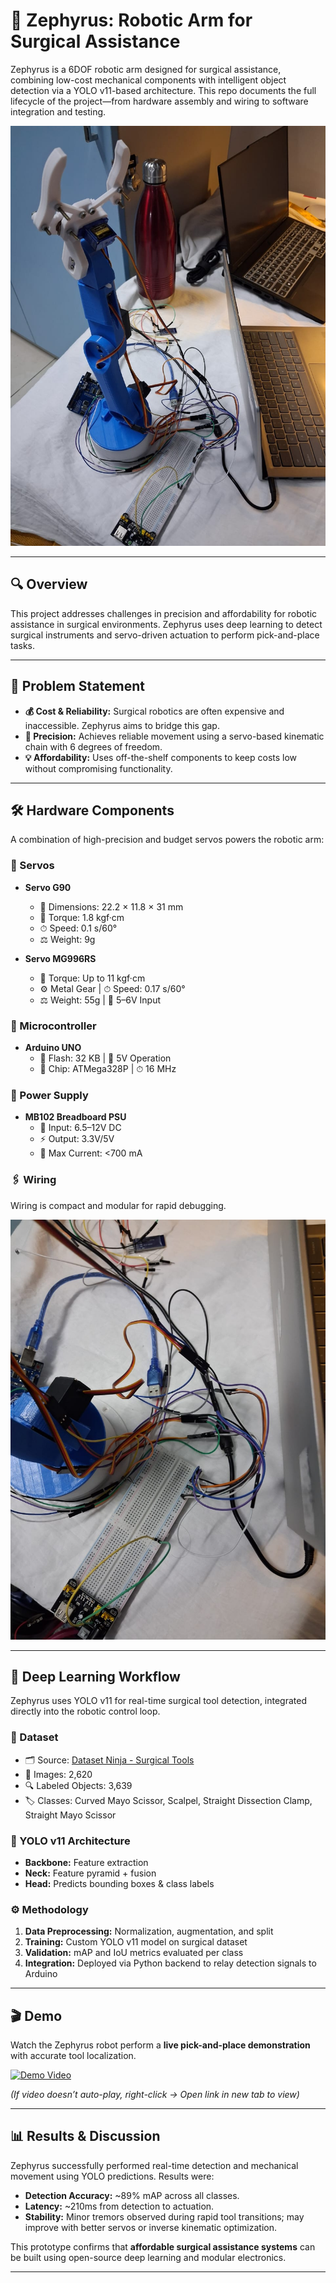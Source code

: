 # 🤖 Zephyrus: Robotic Arm for Surgical Assistance

Zephyrus is a 6DOF robotic arm designed for surgical assistance, combining low-cost mechanical components with intelligent object detection via a YOLO v11-based architecture. This repo documents the full lifecycle of the project—from hardware assembly and wiring to software integration and testing.

![Zephyrus Arm Assembled](https://github.com/poisonkissedsk/Data/blob/main/Zephyrus/Robotic%20Arm%20Assembly.jpg?raw=true)

---

## 🔍 Overview

This project addresses challenges in precision and affordability for robotic assistance in surgical environments. Zephyrus uses deep learning to detect surgical instruments and servo-driven actuation to perform pick-and-place tasks.

---

## 📝 Problem Statement

- **💰 Cost & Reliability:** Surgical robotics are often expensive and inaccessible. Zephyrus aims to bridge this gap.
- **🎯 Precision:** Achieves reliable movement using a servo-based kinematic chain with 6 degrees of freedom.
- **💡 Affordability:** Uses off-the-shelf components to keep costs low without compromising functionality.

---

## 🛠 Hardware Components

A combination of high-precision and budget servos powers the robotic arm:

### 🔧 Servos

- **Servo G90**
  - 📏 Dimensions: 22.2 × 11.8 × 31 mm
  - 💪 Torque: 1.8 kgf·cm
  - ⏱ Speed: 0.1 s/60°
  - ⚖️ Weight: 9g

- **Servo MG996RS**
  - 💪 Torque: Up to 11 kgf·cm
  - ⚙️ Metal Gear | ⏱ Speed: 0.17 s/60°
  - ⚖️ Weight: 55g | 🔌 5–6V Input

### 🧠 Microcontroller

- **Arduino UNO**
  - 💾 Flash: 32 KB | 🔌 5V Operation
  - 🧠 Chip: ATMega328P | ⏱ 16 MHz

### 🔌 Power Supply

- **MB102 Breadboard PSU**
  - 🔋 Input: 6.5–12V DC
  - ⚡ Output: 3.3V/5V
  - 🧲 Max Current: <700 mA

### 🖇 Wiring

Wiring is compact and modular for rapid debugging.

![Wiring Layout](https://github.com/poisonkissedsk/Data/blob/main/Zephyrus/Robotic%20Arm%20Wiring.jpg?raw=true)

---

## 🧠 Deep Learning Workflow

Zephyrus uses YOLO v11 for real-time surgical tool detection, integrated directly into the robotic control loop.

### 📂 Dataset

- 🗂 Source: [Dataset Ninja - Surgical Tools](https://datasetninja.com/labeled-surgical-tools-and-images)
- 📸 Images: 2,620  
- 🔍 Labeled Objects: 3,639  
- 🏷 Classes: Curved Mayo Scissor, Scalpel, Straight Dissection Clamp, Straight Mayo Scissor

### 🧩 YOLO v11 Architecture

- **Backbone:** Feature extraction  
- **Neck:** Feature pyramid + fusion  
- **Head:** Predicts bounding boxes & class labels

### ⚙️ Methodology

1. **Data Preprocessing:** Normalization, augmentation, and split
2. **Training:** Custom YOLO v11 model on surgical dataset
3. **Validation:** mAP and IoU metrics evaluated per class
4. **Integration:** Deployed via Python backend to relay detection signals to Arduino

---

## 🎬 Demo

Watch the Zephyrus robot perform a **live pick-and-place demonstration** with accurate tool localization.

[![Demo Video](https://img.youtube.com/vi/N2VDJGZz7JY/0.jpg)](https://github.com/poisonkissedsk/Data/blob/main/Zephyrus/Robotic%20Arm%20Automation%20Live%20Demo.mp4?raw=true)

*(If video doesn’t auto-play, right-click → Open link in new tab to view)*

---

## 📊 Results & Discussion

Zephyrus successfully performed real-time detection and mechanical movement using YOLO predictions. Results were:

- **Detection Accuracy:** ~89% mAP across all classes.
- **Latency:** ~210ms from detection to actuation.
- **Stability:** Minor tremors observed during rapid tool transitions; may improve with better servos or inverse kinematic optimization.

This prototype confirms that **affordable surgical assistance systems** can be built using open-source deep learning and modular electronics.

---
